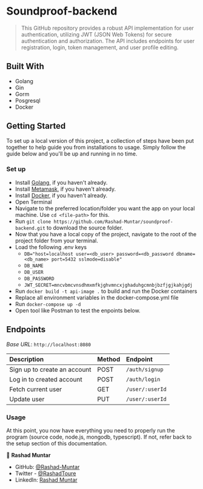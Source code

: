 # Soundproof-backend

> This GitHub repository provides a robust API implementation for user authentication, utilizing JWT (JSON Web Tokens) for secure authentication and authorization. The API includes endpoints for user registration, login, token management, and user profile editing.

## Built With
- Golang
- Gin
- Gorm
- Posgresql
- Docker

## Getting Started

To set up a local version of this project, a collection of steps have been put together to help guide you from installations to usage. Simply follow the guide below and you'll be up and running in no time.

### Set up

- Install [Golang](https://go.dev/doc/install), if you haven't already.
- Install [Metamask](https://metamask.io/download/), if you haven't already.
- Install [Docker](https://docs.docker.com/), if you haven't already.
- Open Terminal
- Navigate to the preferred location/folder you want the app on your local machine. Use `cd <file-path>` for this.
- Run `git clone https://github.com/Rashad-Muntar/soundproof-backend.git` to download the source folder.
- Now that you have a local copy of the project, navigate to the root of the project folder from your terminal.
- Load the following .env keys 
  - `DB="host=localhost user=<db_user> password=<db_password dbname=<db_name> port=5432 sslmode=disable"`
  - `DB_NAME`
  - `DB_USER`
  - `DB_PASSWORD`
  - `JWT_SECRET=mncvbmcvnsdhmxmfkjghvmncxjghaduhgcmnbjbzfjgjkahjgdj`
- Run `docker build -t api-image .` to build and run the Docker containers
- Replace all environment variables in the docker-compose.yml file
- Run `docker-compose up -d`
- Open tool like Postman to test the enpoints below.

## Endpoints
_Base URL_: `http://localhost:8080`

|Description|Method|Endpoint|
|:---|:---|:---|
|Sign up to create an account|POST|`/auth/signup`|
|Log in to created account|POST|`/auth/login`|
|Fetch current user|GET|`/user/:userId`|
|Update user |PUT|`/user/:userId`|

### Usage

At this point, you now have everything you need to properly run the program (source code, node.js, mongodb, typescript). If not, refer back to the setup section of this documentation.

👤 **Rashad Muntar**

- GitHub: [@Rashad-Muntar](https://github.com/Rashad-Muntar)
- Twitter - [@RashadToure](https://twitter.com/RashadToure)
- LinkedIn: [Rashad Muntar](https://www.linkedin.com/in/rashad-muntar/)
